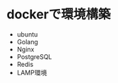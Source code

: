 # dockerで環境構築
<ul>
    <li>ubuntu</li>
    <li>Golang</li>
    <li>Nginx</li>
    <li>PostgreSQL</li>
    <li>Redis</li>
    <li>LAMP環境</li>
</ul>